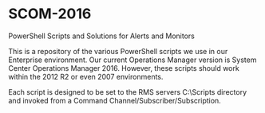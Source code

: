 # SCOM-2016

PowerShell Scripts and Solutions for Alerts and Monitors

This is a repository of the various PowerShell scripts we use in our Enterprise environment. Our current Operations Manager version is System Center Operations Manager 2016. However, these scripts should work within the 2012 R2 or even 2007 environments. 

Each script is designed to be set to the RMS servers C:\Scripts directory and invoked from a Command Channel/Subscriber/Subscription.
